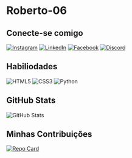 # Roberto-06   

## Conecte-se comigo
[![Instagram](https://img.shields.io/badge/Instagram-000?style=for-the-badge&logo=Instagram)](https://www.linkedin.com/in/roberto-ferreira-de-moura-400b141b0/)
[![LinkedIn](https://img.shields.io/badge/Linkedin-000?style=for-the-badge&logo=linkedin&logoColor=0E76A8)](https://www.instagram.com/roberto.f_06/)
[![Facebook](https://img.shields.io/badge/Facebook-000?style=for-the-badge&logo=facebook)](https://www.facebook.com/cwbbeto)
[![Discord](https://img.shields.io/badge/@Pesadelo-000?style=for-the-badge&logo=Discord)](https://www.Discord.com/@Pesadelo)

## Habiliodades 
![HTML5](https://img.shields.io/badge/HTML5-000?style=for-the-badge&logo=html5)
![CSS3](https://img.shields.io/badge/CSS3-000?style=for-the-badge&logo=css3&logoColor=264CE4)
![Python](https://img.shields.io/badge/Python-000?style=for-the-badge&logo=python)

## GitHub Stats
![GitHub Stats](https://github-readme-stats.vercel.app/api?username=Roberto-06&theme=transparent&bg_color=000&border_color=FFA500&show_icons=true&icon_color=FFA500&title_color=FF4600&text_color=fff)

## Minhas Contribuições 
[![Repo Card](https://github-readme-stats.vercel.app/api/pin/?username=Roberto-06&repo=dio-lab-open-source&bg_color=000&border_color=FFA500&show_icons=true&icon_color=fFA500&title_color=ff4600&text_color=FFF)](https://github.com/Roberto-06/dio-lab-open-source)